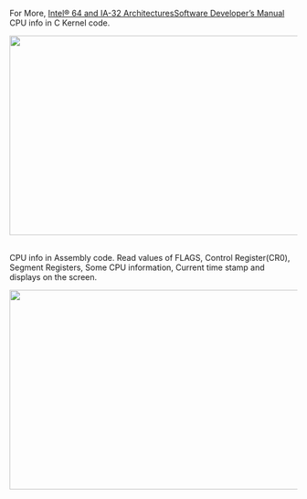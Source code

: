 For More, <a href="https://www.intel.com/content/dam/www/public/us/en/documents/manuals/64-ia-32-architectures-software-developer-instruction-set-reference-manual-325383.pdf">Intel® 64 and IA-32 ArchitecturesSoftware Developer’s Manual</a>
<br/>CPU info in C Kernel code.

<img src="https://raw.githubusercontent.com/pritamzope/OS/master/CPUInfo/cpu_info_c/cpuinfo_c.png" width="600" height="350"/>

<br/>CPU info in Assembly code.
Read values of FLAGS, Control Register(CR0), Segment Registers, Some CPU information, Current time stamp and displays on the screen.

<img src="https://raw.githubusercontent.com/pritamzope/OS/master/CPUInfo/asm/cpuinfo_asm.png" width="600" height="350"/>

